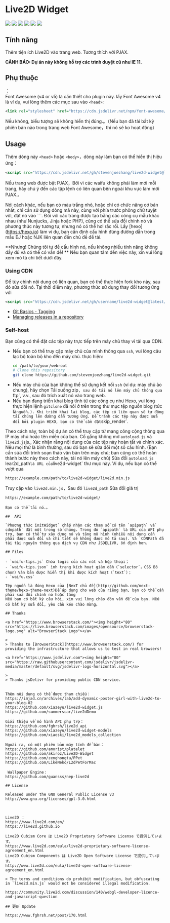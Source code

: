 # Live2D Widget

![](https://forthebadge.com/images/badges/built-with-love.svg)
![](https://forthebadge.com/images/badges/uses-html.svg)
![](https://forthebadge.com/images/badges/made-with-javascript.svg)
![](https://forthebadge.com/images/badges/contains-cat-gifs.svg)
![](https://forthebadge.com/images/badges/powered-by-electricity.svg)
![](https://forthebadge.com/images/badges/makes-people-smile.svg)

## Tính năng

Thêm tiện ích Live2D vào trang web. Tương thích với PJAX.
  
**CẢNH BÁO: Dự án này không hỗ trợ các trình duyệt cũ như IE 11.**

## Phụ thuộc
：  
Font Awesome (v4 or v5) là cần thiết cho plugin này. lấy Font Awesome v4 là ví dụ, vui lòng thêm các mục sau vào `<head>`:
```xml
<link rel="stylesheet" href="https://cdn.jsdelivr.net/npm/font-awesome/css/font-awesome.min.css">
```
Nếu không, biểu tượng sẽ không hiển thị đúng.。（Nếu bạn đã tải bất kỳ phiên bản nào trong trang web Font Awesome，thì nó sẽ ko hoat động）

## Usage

Thêm dòng này `<head>` hoặc `<body>`，dòng này làm bạn có thể hiển thị hiệu ứng：
```xml
<script src="https://cdn.jsdelivr.net/gh/stevenjoezhang/live2d-widget@latest/autoload.js"></script>
```
Nếu trang web được bật PJAX，Bởi vì các waifu không phải làm mới mỗi trang, hãy chú ý đến các tập lệnh có liên quan bên ngoài khu vực làm mới PJAX.。

Nói cách khác, nếu bạn có màu trắng nhỏ, hoặc chỉ có chức năng cơ bản nhất, chỉ cần sử dụng dòng mã này, cùng với phía trước phông chữ tuyệt vời, đặt nó vào `<head >``.
Đối với các trang được tạo bằng các công cụ mẫu khác nhau (như Nunjucks, Jinja hoặc PHP), cũng có thể sửa đổi chính nó và phương thức này tương tự, nhưng nó có thể hơi rắc rối. Lấy [hexo] (https://hexo.io) làm ví dụ, bạn cần định cấu hình đúng đường dẫn trong mẫu EJ hoặc NJK liên quan đến chủ đề để tải.

**Nhưng! Chúng tôi tự  để cấu hình nó, nếu không nhiều tính năng không đầy đủ và có thể có vấn đề! **
Nếu bạn quan tâm đến việc này, xin vui lòng xem mô tả chi tiết dưới đây.

### Using CDN

Để tùy chỉnh nội dung có liên quan, bạn có thể thực hiện fork kho này, sau đó sửa đổi nó. Tại thời điểm này, phương thức sử dụng thay đổi tương ứng với
```xml
<script src="https://cdn.jsdelivr.net/gh/username/live2d-widget@latest/autoload.js"></script>
```
- [Git Basics - Tagging](https://git-scm.com/book/en/v2/Git-Basics-Tagging)
- [Managing releases in a repository](https://help.github.com/en/github/administering-a-repository/managing-releases-in-a-repository)

### Self-host

Bạn cũng có thể đặt các tệp này trực tiếp trên máy chủ thay vì tải qua CDN.

- Nếu bạn có thể truy cập máy chủ của mình thông qua `ssh`, vui lòng câu lạc bộ toàn bộ kho đến máy chủ. thực hiện:
  ```bash
  cd /path/to/your/webroot
  # Clone this repository
  git clone https://github.com/stevenjoezhang/live2d-widget.git
  ```
- Nếu máy chủ của bạn không thể sử dụng kết nối `ssh` (ví dụ: máy chủ ảo chung), hãy chọn Tải xuống zip`, sau đó tải nó lên máy chủ thông qua` ftp`, v.v., sau đó trích xuất nó vào trang web.
- Nếu bạn đang triển khai blog tĩnh từ các công cụ như Hexo, vui lòng thực hiện lệnh `gitclone` đã nói ở trên trong thư mục tệp nguồn blog (tức là` nguồn.). Khi triển khai lại blog, các tệp có liên quan sẽ tự động tải chúng lên đường dẫn tương ứng. Để tránh các tệp này được sửa đổi bởi plugin HEXO, bạn có thể cần đặt `skip_render`.

Theo cách này, toàn bộ dự án có thể truy cập từ mạng công cộng thông qua IP máy chủ hoặc tên miền của bạn. Cố gắng không mở `autoload.js` và` live2d.js`js., Xác nhận rằng nội dung của các tệp này hoàn tất và chính xác.
Nếu mọi thứ là bình thường, sau đó bạn sẽ sửa đổi một số cấu hình. (Bạn cần sửa đổi trình soạn thảo văn bản trên máy chủ; bạn cũng có thể hoàn thành bước này theo cách này, tải nó lên máy chủ)
Sửa đổi `autoload.js` lear2d_path` là URL của `live2d-widget` thư mục này. Ví dụ, nếu bạn có thể vượt qua
```
https://example.com/path/to/live2d-widget/live2d.min.js
```
Truy cập vào `live2d.min.js`，Sau đó `live2d_path` Sửa đổi giá trị
```
https://example.com/path/to/live2d-widget/
```
<script src="https://example.com/path/to/live2d-widget/autoload.js"></script>
```
Bạn có thể tải nó.。

##  API

`Phương thức initWidget` chấp nhận các tham số có tên `apipath` và` cdnpath` đặt một trong số chúng. Trong đó `apipath` là URL của API phụ trợ, bạn có thể tự xây dựng nó và tăng mô hình (nhiều nội dung cần phải được sửa đổi và chi tiết sẽ không được mô tả sau). Và `CDNPath đã tải tài nguyên thông qua dịch vụ CDN như JSDELIVR, ổn định hơn.

## Files

- `waifu-tips.js` Chứa logic của các nút và hộp thoại；
- `waifu-tips.json` ình trạng kích hoạt giảm dần（`selector`，CSS Bô chon）Văn bản được hiển thị khi được kích hoạt（`text`）；
- `waifu.css`

Tệp nguồn là đúng Hexo của [NexT chủ đề](http://github.com/next-theme/hexo-theme-next)Để áp dụng cho web của riêng bạn, bạn có thể cần phải sửa đổi chính nó hoặc tăng  
Nếu bạn có bất kỳ câu hỏi, xin vui lòng chào đón vấn đề của bạn. Nếu có bất kỳ sửa đổi, yêu cầu kéo chào mừng。

## Thanks

<a href="https://www.browserstack.com/"><img height="80" src="https://live.browserstack.com/images/opensource/browserstack-logo.svg" alt="BrowserStack Logo"></a>

>   
> Thanks to [BrowserStack](https://www.browserstack.com/) for providing the infrastructure that allows us to test in real browsers!

<a href="https://www.jsdelivr.com"><img height="80" src="https://raw.githubusercontent.com/jsdelivr/jsdelivr-media/master/default/svg/jsdelivr-logo-horizontal.svg"></a>

> 
> Thanks jsDelivr for providing public CDN service.


Thêm nội dung có thể được tham chiếu：  
https://imjad.cn/archives/lab/add-dynamic-poster-girl-with-live2d-to-your-blog-02  
https://github.com/xiazeyu/live2d-widget.js  
https://github.com/summerscar/live2dDemo

Giới thiệu về mô hình API phụ trợ：  
https://github.com/fghrsh/live2d_api  
https://github.com/xiazeyu/live2d-widget-models  
https://github.com/xiaoski/live2d_models_collection

Ngoài ra, có một phiên bản máy tính để bàn：  
https://github.com/amorist/platelet  
https://github.com/akiroz/Live2D-Widget  
https://github.com/zenghongtu/PPet  
https://github.com/LikeNeko/L2dPetForMac

 Wallpaper Engine：  
https://github.com/guansss/nep-live2d

## License

Released under the GNU General Public License v3  
http://www.gnu.org/licenses/gpl-3.0.html



Live2D ：  
https://www.live2d.com/en/  
https://live2d.github.io

Live2D Cubism Core は Live2D Proprietary Software License で提供しています。  
https://www.live2d.com/eula/live2d-proprietary-software-license-agreement_en.html  
Live2D Cubism Components は Live2D Open Software License で提供しています。  
http://www.live2d.com/eula/live2d-open-software-license-agreement_en.html

> The terms and conditions do prohibit modification, but obfuscating in `live2d.min.js` would not be considered illegal modification.

https://community.live2d.com/discussion/140/webgl-developer-licence-and-javascript-question

## 更新 Update
 
https://www.fghrsh.net/post/170.html


